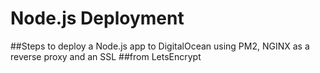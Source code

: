 # Node.js Deployment
##Steps to deploy a Node.js app to DigitalOcean using PM2, NGINX as a reverse proxy and an SSL
##from LetsEncrypt
